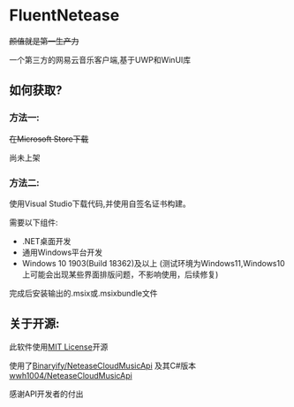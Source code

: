 # FluentNetease
~~颜值就是第一生产力~~

一个第三方的网易云音乐客户端,基于UWP和WinUI库
## 如何获取?
### 方法一:
~~在Microsoft Store下载~~

尚未上架

### 方法二:
使用Visual Studio下载代码,并使用自签名证书构建。

需要以下组件:
- .NET桌面开发
- 通用Windows平台开发
- Windows 10 1903(Build 18362)及以上 (测试环境为Windows11,Windows10上可能会出现某些界面排版问题，不影响使用，后续修复)

完成后安装输出的.msix或.msixbundle文件

## 关于开源:
此软件使用[MIT License](https://mit-license.org/)开源

使用了[Binaryify/NeteaseCloudMusicApi](https://github.com/Binaryify/NeteaseCloudMusicApi)
及其C#版本[wwh1004/NeteaseCloudMusicApi](https://github.com/wwh1004/NeteaseCloudMusicApi)

感谢API开发者的付出
